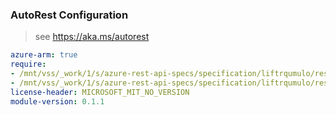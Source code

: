 ### AutoRest Configuration

> see https://aka.ms/autorest

``` yaml
azure-arm: true
require:
- /mnt/vss/_work/1/s/azure-rest-api-specs/specification/liftrqumulo/resource-manager/readme.md
- /mnt/vss/_work/1/s/azure-rest-api-specs/specification/liftrqumulo/resource-manager/readme.go.md
license-header: MICROSOFT_MIT_NO_VERSION
module-version: 0.1.1

```